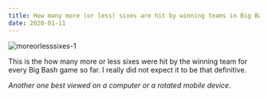 ```yaml
---
title: How many more (or less) sixes are hit by winning teams in Big Bash
date: 2020-01-11
---
```


<!--kg-card-begin: markdown--><p><img src="https://joshnicholas.com/content/images/2020/07/moreorlesssixes-1.png" alt="moreorlesssixes-1" loading="lazy"></p>
<p>This is the how many more or less sixes were hit by the winning team for every Big Bash game so far. I really did not expect it to be that definitive.</p>
<p><em>Another one best viewed on a computer or a rotated mobile device</em>.</p>
<!--kg-card-end: markdown-->